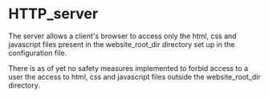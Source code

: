 # HTTP_server

The server allows a client's browser to access only the html, css and javascript files present in the website_root_dir directory set up in the configuration file.

There is as of yet no safety measures implemented to forbid access to a user the access to html, css and javascript files outside the website_root_dir directory.